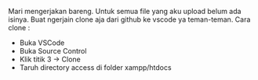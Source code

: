 Mari mengerjakan bareng. Untuk semua file yang aku upload belum ada isinya. Buat ngerjain clone aja dari github ke vscode ya teman-teman.
Cara clone :
- Buka VSCode
- Buka Source Control
- Klik titik 3 -> Clone
- Taruh directory access di folder xampp/htdocs

